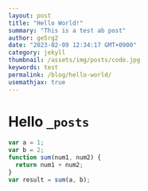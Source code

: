 ```yaml
---
layout: post
title: "Hello World!"
summary: "This is a test ab post"
author: ge5rg2
date: "2023-02-09 12:34:17 GMT+0900"
category: jekyll
thumbnail: /assets/img/posts/code.jpg
keywords: test
permalink: /blog/hello-world/
usemathjax: true
---
```


# Hello `_posts`

```javascript
var a = 1;
var b = 2;
function sum(num1, num2) {
  return num1 + num2;
}
var result = sum(a, b);
```

